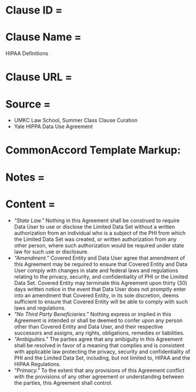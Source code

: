 # Clause ID = 


# Clause Name = 
HIPAA Definitions
# Clause URL = 

# Source = 
* UMKC Law School, Summer Class Clause Curation
* Yale HIPPA Data Use Agreement
# CommonAccord Template Markup:   

# Notes = 

# Content = 
* *"State Law."* Nothing in this Agreement shall be construed to require Data User to use or disclose the Limited Data Set without a written authorization from an individual who is a subject of the PHI from which the Limited Data Set was created, or written authorization from any other person, where such authorization would be required under state law for such use or disclosure.
* *"Amendment."* Covered Entity and Data User agree that amendment of this Agreement may be required to ensure that Covered Entity and Data User comply with changes in state and federal laws and regulations relating to the privacy, security, and confidentiality of PHI or the Limited Data Set. Covered Entity may terminate this Agreement upon thirty (30) days written notice in the event that Data User does not promptly enter into an amendment that Covered Entity, in its sole discretion, deems sufficient to ensure that Covered Entity will be able to comply with such laws and regulations.
* *"No Third Party Beneficiaries."* Nothing express or implied in this Agreement is intended or shall be deemed to confer upon any person other than Covered Entity and Data User, and their respective successors and assigns, any rights, obligations, remedies or liabilities.
* *"Ambiguities."* The parties agree that any ambiguity in this Agreement shall be resolved in favor of a meaning that complies and is consistent with applicable law protecting the privacy, security and confidentiality of PHI and the Limited Data Set, including, but not limited to, HIPAA and the HIPAA Regulations.
* *"Primacy."* To the extent that any provisions of this Agreement conflict with the provisions of any other agreement or understanding between the parties, this Agreement shall control.
